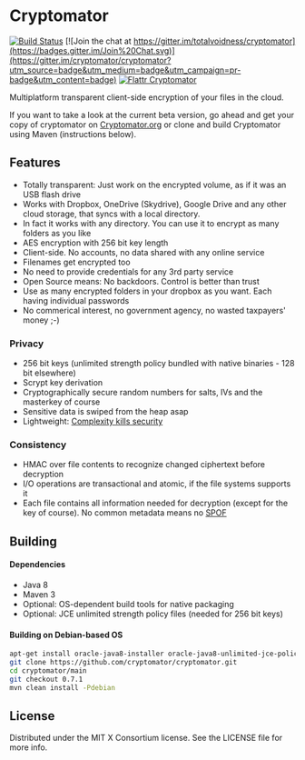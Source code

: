 Cryptomator
====================

[![Build Status](https://travis-ci.org/cryptomator/cryptomator.svg?branch=master)](https://travis-ci.org/cryptomator/cryptomator)
[![Join the chat at https://gitter.im/totalvoidness/cryptomator](https://badges.gitter.im/Join%20Chat.svg)](https://gitter.im/cryptomator/cryptomator?utm_source=badge&utm_medium=badge&utm_campaign=pr-badge&utm_content=badge)
[![Flattr Cryptomator](https://api.flattr.com/button/flattr-badge-large.png)](https://flattr.com/submit/auto?user_id=totalvoidness&url=https%3A%2F%2Fgithub.com%2Ftotalvoidness%2Fcryptomator&title=Cryptomator&language=en_GB&tags=github&category=software)

Multiplatform transparent client-side encryption of your files in the cloud.

If you want to take a look at the current beta version, go ahead and get your copy of cryptomator on  [Cryptomator.org](https://cryptomator.org) or clone and build Cryptomator using Maven (instructions below).

## Features
- Totally transparent: Just work on the encrypted volume, as if it was an USB flash drive
- Works with Dropbox, OneDrive (Skydrive), Google Drive and any other cloud storage, that syncs with a local directory.
- In fact it works with any directory. You can use it to encrypt as many folders as you like
- AES encryption with 256 bit key length
- Client-side. No accounts, no data shared with any online service
- Filenames get encrypted too
- No need to provide credentials for any 3rd party service
- Open Source means: No backdoors. Control is better than trust
- Use as many encrypted folders in your dropbox as you want. Each having individual passwords
- No commerical interest, no government agency, no wasted taxpayers' money ;-)

### Privacy
- 256 bit keys (unlimited strength policy bundled with native binaries - 128 bit elsewhere)
- Scrypt key derivation
- Cryptographically secure random numbers for salts, IVs and the masterkey of course
- Sensitive data is swiped from the heap asap
- Lightweight: [Complexity kills security](https://www.schneier.com/essays/archives/1999/11/a_plea_for_simplicit.html)

### Consistency
- HMAC over file contents to recognize changed ciphertext before decryption
- I/O operations are transactional and atomic, if the file systems supports it
- Each file contains all information needed for decryption (except for the key of course). No common metadata means no [SPOF](http://en.wikipedia.org/wiki/Single_point_of_failure)

## Building

#### Dependencies
* Java 8
* Maven 3
* Optional: OS-dependent build tools for native packaging
* Optional: JCE unlimited strength policy files (needed for 256 bit keys)

#### Building on Debian-based OS
```bash
apt-get install oracle-java8-installer oracle-java8-unlimited-jce-policy fakeroot maven git
git clone https://github.com/cryptomator/cryptomator.git
cd cryptomator/main
git checkout 0.7.1
mvn clean install -Pdebian
```

## License

Distributed under the MIT X Consortium license. See the LICENSE file for more info.
